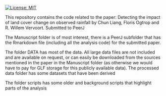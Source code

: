 [![License: MIT](https://img.shields.io/badge/License-MIT-yellow.svg)](https://opensource.org/licenses/MIT)

This repository contains the code related to the paper: Detecting the impact of land cover change on observed rainfall by Chun Liang, Floris Ogtrop and R. Willem Vervoort. Submitted to PeerJ

The Manuscript folder is of most interest, there is a PeerJ subfolder that has the Rmarkdown file (including all the analysis code) for the submitted paper.

The folder DATA has most of the data.
All large data files are not included and are available on request, or can easily be downloaded from the sources mentioned in the paper in the Manuscript folder (as otherwise we would have to pay for GLF storage for this publicly available data).
The processed data folder has some datasets that have been derived


The folder scripts has some older and background scripts that highlight parts of the analysis
